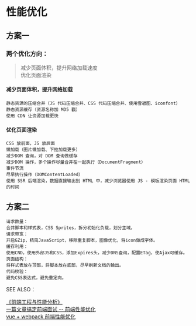 # 性能优化

## 方案一

### 两个优化方向：
> 减少页面体积，提升网络加载速度  
> 优化页面渲染  

#### 减少页面体积，提升网络加载

    静态资源的压缩合并（JS 代码压缩合并、CSS 代码压缩合并、使用雪碧图、iconfont）
    静态资源缓存（资源名称加 MD5 戳）
    使用 CDN 让资源加载更快

#### 优化页面渲染
    CSS 放前面，JS 放后面
    懒加载（图片懒加载、下拉加载更多）
    减少DOM 查询，对 DOM 查询做缓存
    减少DOM 操作，多个操作尽量合并在一起执行（DocumentFragment）
    事件节流
    尽早执行操作（DOMContentLoaded）
    使用 SSR 后端渲染，数据直接输出到 HTML 中，减少浏览器使用 JS - 模板渲染页面 HTML 的时间
    
## 方案二

    请求数量：
    合并脚本和样式表，CSS Sprites，拆分初始化负载，划分主域。
    请求带宽：
    开启GZip，精简JavaScript，移除重复脚本，图像优化，将icon做成字体。
    缓存利用：
    使用CND，使用外部JS和CSS，添加Expires头，减少DNS查询，配置ETag，使Ajax可缓存。
    页面结构：
    将样式表放在顶部，将脚本放在底部，尽早刷新文档的输出。
    代码校验：
    避免CSS表达式，避免重定向。

SEE ALSO：

[《前端工程与性能分析》](https://div.io/topic/371)   
[一篇文章搞定前端面试 -- 前端性能优化](https://juejin.im/post/5bbaa549e51d450e827b6b13#heading-8)  
[vue + webpack 前端性能优化](https://juejin.im/post/5bc5c106e51d450e7a253e1b)  
